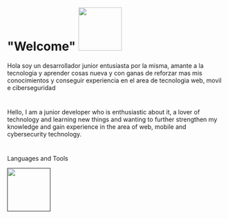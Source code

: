  # "Welcome" <img src="https://media4.giphy.com/media/65ATXZgKw9tKnJua1B/giphy.gif?cid=790b761117698cbe22d9817f75a804003a144b464dc45202&rid=giphy.gif&ct=g" width="100px">

Hola soy un desarrollador junior entusiasta por la misma, amante a la tecnologia y aprender cosas nueva y con ganas de reforzar mas mis conocimientos y conseguir experiencia en el area de tecnologia web, movil e ciberseguridad
#
Hello, I am a junior developer who is enthusiastic about it, a lover of technology and learning new things and wanting to further strengthen my knowledge and gain experience in the area of web, mobile and cybersecurity technology.

#
Languages and Tools

<a href=""><img src="https://cdn-icons-png.flaticon.com/512/174/174857.png" width="100px"></a>

